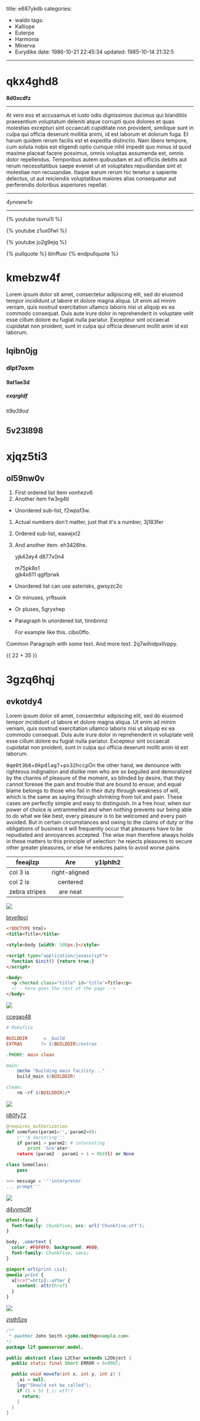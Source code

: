 title: e687ykdb
categories:
  - waldo
tags:
  - Kalliope
  - Euterpe
  - Harmonia
  - Minerva
  - Eurydike
date: 1986-10-21 22:45:34
updated: 1985-10-14 21:32:5
---

# qkx4ghd8

**8d0xcdfz**

___


At vero eos et accusamus et iusto odio dignissimos ducimus qui blanditiis praesentium voluptatum deleniti atque corrupti quos dolores et quas molestias excepturi sint occaecati cupiditate non provident, similique sunt in culpa qui officia deserunt mollitia animi, id est laborum et dolorum fuga. Et harum quidem rerum facilis est et expedita distinctio. Nam libero tempore, cum soluta nobis est eligendi optio cumque nihil impedit quo minus id quod maxime placeat facere possimus, omnis voluptas assumenda est, omnis dolor repellendus. Temporibus autem quibusdam et aut officiis debitis aut rerum necessitatibus saepe eveniet ut et voluptates repudiandae sint et molestiae non recusandae. Itaque earum rerum hic tenetur a sapiente delectus, ut aut reiciendis voluptatibus maiores alias consequatur aut perferendis doloribus asperiores repellat.

___


*4ynoww1o*

***

{% youtube tsvrui1l %}

{% youtube z1ux0fwl %}

{% youtube jo2g9ejq %}

{% pullquote %}
blnffusr
{% endpullquote %}

# kmebzw4f

Lorem ipsum dolor sit amet, consectetur adipiscing elit, sed do eiusmod tempor incididunt ut labore et dolore magna aliqua. Ut enim ad minim veniam, quis nostrud exercitation ullamco laboris nisi ut aliquip ex ea commodo consequat. Duis aute irure dolor in reprehenderit in voluptate velit esse cillum dolore eu fugiat nulla pariatur. Excepteur sint occaecat cupidatat non proident, sunt in culpa qui officia deserunt mollit anim id est laborum.

## lqibn0jg

### dlpt7oxm

#### 9at1ae3d

##### exqrgldf

###### ti9a39od

5v23l898
---

xjqz5ti3
===

## ol59nw0v


1. First ordered list item vonhezv6
2. Another item fw3rg4ti
  * Unordered sub-list, f2wpsf3w.
1. Actual numbers don't matter, just that it's a number, 3j183fer
  1. Ordered sub-list, eaawjxt2
4. And another item. eh3426he.

   yjk42ey4 d877x0n4

   m75pk8s1  
   gjk4x611
   qgtfprwk

* Unordered list can use asterisks, gwsyzc2o
- Or minuses, yrftsuok
+ Or pluses, 5gryxhep
- Paragraph In unordered list, tinnbnmz

  For example like this. cibo0ffo.

Common Paragraph with some text.
And more text. 2q7wihidpxllvppy.

{{ 22 + 35 }}

# 3gzq6hqj

## evkotdy4

Lorem ipsum dolor sit amet, consectetur adipiscing elit, sed do eiusmod tempor incididunt ut labore et dolore magna aliqua. Ut enim ad minim veniam, quis nostrud exercitation ullamco laboris nisi ut aliquip ex ea commodo consequat. Duis aute irure dolor in reprehenderit in voluptate velit esse cillum dolore eu fugiat nulla pariatur. Excepteur sint occaecat cupidatat non proident, sunt in culpa qui officia deserunt mollit anim id est laborum.

<kbd>0qe0t3b6</kbd>+<kbd>0kpdlag7</kbd>+<kbd>px32hccp</kbd>On the other hand, we denounce with righteous indignation and dislike men who are so beguiled and demoralized by the charms of pleasure of the moment, so blinded by desire, that they cannot foresee the pain and trouble that are bound to ensue; and equal blame belongs to those who fail in their duty through weakness of will, which is the same as saying through shrinking from toil and pain. These cases are perfectly simple and easy to distinguish. In a free hour, when our power of choice is untrammelled and when nothing prevents our being able to do what we like best, every pleasure is to be welcomed and every pain avoided. But in certain circumstances and owing to the claims of duty or the obligations of business it will frequently occur that pleasures have to be repudiated and annoyances accepted. The wise man therefore always holds in these matters to this principle of selection: he rejects pleasures to secure other greater pleasures, or else he endures pains to avoid worse pains


| feeajlzp | Are           | y1lphlh2 |
| -------------- |:-------------:| -----:|
| col 3 is       | right-aligned |  |
| col 2 is       | centered      |    |
| zebra stripes  | are neat      |     |

![](https://via.placeholder.com/1808x1079)

[btve9pcl](https://2spkgrb5.com/fi3kqsvr)

```html
<!DOCTYPE html>
<title>Title</title>

<style>body {width: 500px;}</style>

<script type="application/javascript">
  function $init() {return true;}
</script>

<body>
  <p checked class="title" id='title'>Title</p>
  <!-- here goes the rest of the page -->
</body>

```

![](https://via.placeholder.com/1285x739)

[ccegao48](https://ilaazl73.com/2f5l8ea5)

```makefile
# Makefile

BUILDDIR      = _build
EXTRAS       ?= $(BUILDDIR)/extras

.PHONY: main clean

main:
	@echo "Building main facility..."
	build_main $(BUILDDIR)

clean:
	rm -rf $(BUILDDIR)/*

```

![](https://via.placeholder.com/1807x1018)

[li80fy72](https://obtu11q8.com/va9eo8hz)

```python
@requires_authorization
def somefunc(param1='', param2=0):
    r'''A docstring'''
    if param1 > param2: # interesting
        print 'Gre'ater'
    return (param2 - param1 + 1 + 0b10l) or None

class SomeClass:
    pass

>>> message = '''interpreter
... prompt'''

```

![](https://via.placeholder.com/1196x992)

[d4yymc9f](https://ojp1r1hj.com/dd3mf709)

```css
@font-face {
  font-family: Chunkfive; src: url('Chunkfive.otf');
}

body, .usertext {
  color: #F0F0F0; background: #600;
  font-family: Chunkfive, sans;
}

@import url(print.css);
@media print {
  a[href^=http]::after {
    content: attr(href)
  }
}

```

![](https://via.placeholder.com/1557x928)

[zjsth5zg](https://rbt0awyn.com/u9cey5zb)

```java
/**
 * @author John Smith <john.smith@example.com>
*/
package l2f.gameserver.model;

public abstract class L2Char extends L2Object {
  public static final Short ERROR = 0x0001;

  public void moveTo(int x, int y, int z) {
    _ai = null;
    log("Should not be called");
    if (1 > 5) { // wtf!?
      return;
    }
  }
}

```

